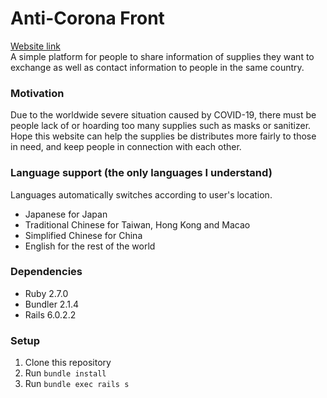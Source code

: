# Anti-Corona Front

[Website link](http://anti-corona-front.herokuapp.com)  
A simple platform for people to share information of supplies they want to exchange as well as contact information to people in the same country.  

### Motivation

Due to the worldwide severe situation caused by COVID-19, there must be people lack of or hoarding too many supplies such as masks or sanitizer.  
Hope this website can help the supplies be distributes more fairly to those in need, and keep people in connection with each other.  

### Language support (the only languages I understand)
Languages automatically switches according to user's location.  
* Japanese for Japan
* Traditional Chinese for Taiwan, Hong Kong and Macao
* Simplified Chinese for China
* English for the rest of the world

### Dependencies

* Ruby 2.7.0
* Bundler 2.1.4
* Rails 6.0.2.2

### Setup

1. Clone this repository
2. Run `bundle install`
3. Run `bundle exec rails s`
